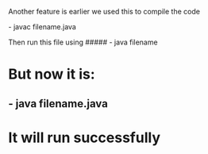Another feature is earlier we used this to compile the code
      <p> - javac filename.java </p>
Then run this file using
      ##### - java filename


# But now it is:
  ## - java filename.java
# It will run successfully
